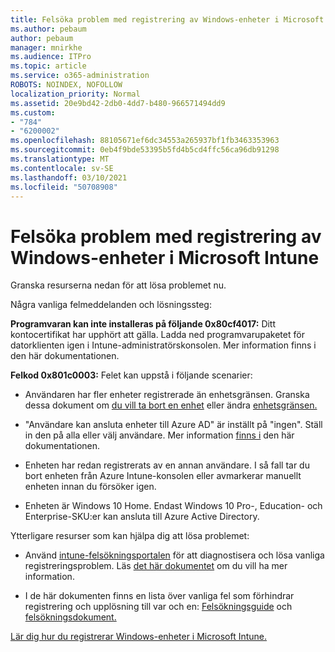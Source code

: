 ```yaml
---
title: Felsöka problem med registrering av Windows-enheter i Microsoft Intune
ms.author: pebaum
author: pebaum
manager: mnirkhe
ms.audience: ITPro
ms.topic: article
ms.service: o365-administration
ROBOTS: NOINDEX, NOFOLLOW
localization_priority: Normal
ms.assetid: 20e9bd42-2db0-4dd7-b480-966571494dd9
ms.custom:
- "784"
- "6200002"
ms.openlocfilehash: 88105671ef6dc34553a265937bf1fb3463353963
ms.sourcegitcommit: 0eb4f9bde53395b5fd4b5cd4ffc56ca96db91298
ms.translationtype: MT
ms.contentlocale: sv-SE
ms.lasthandoff: 03/10/2021
ms.locfileid: "50708908"
---
```

# <a name="troubleshoot-issues-with-enrolling-windows-devices-in-microsoft-intune"></a>Felsöka problem med registrering av Windows-enheter i Microsoft Intune

Granska resurserna nedan för att lösa problemet nu.
  
Några vanliga felmeddelanden och lösningssteg:
  
 **Programvaran kan inte installeras på följande 0x80cf4017:** Ditt kontocertifikat har upphört att gälla. Ladda ned programvarupaketet för datorklienten igen i Intune-administratörskonsolen. Mer information finns i den här dokumentationen.
  
 **Felkod 0x801c0003:** Felet kan uppstå i följande scenarier:
  
-  Användaren har fler enheter registrerade än enhetsgränsen. Granska dessa dokument om [du vill ta bort en enhet](https://docs.microsoft.com/intune/devices-wipe) eller ändra [enhetsgränsen.](https://docs.microsoft.com/intune/enrollment-restrictions-set#set-device-limit-restrictions)

-  "Användare kan ansluta enheter till Azure AD" är inställt på "ingen". Ställ in den på alla eller välj användare. Mer information [finns i](https://docs.microsoft.com/azure/active-directory/device-management-azure-portal#configure-device-settings) den här dokumentationen.

-  Enheten har redan registrerats av en annan användare. I så fall tar du bort enheten från Azure Intune-konsolen eller avmarkerar manuellt enheten innan du försöker igen.

-  Enheten är Windows 10 Home. Endast Windows 10 Pro-, Education- och Enterprise-SKU:er kan ansluta till Azure Active Directory.

Ytterligare resurser som kan hjälpa dig att lösa problemet:
  
-  Använd [intune-felsökningsportalen](https://devicemanagement.microsoft.com/#blade/Microsoft_Intune_DeviceSettings/TroubleshootBlade) för att diagnostisera och lösa vanliga registreringsproblem. Läs [det här dokumentet](https://docs.microsoft.com/intune/help-desk-operators) om du vill ha mer information.

-  I de här dokumenten finns en lista över vanliga fel som förhindrar registrering och upplösning till var och en: [Felsökningsguide](https://support.microsoft.com/help/4089533/troubleshooting-windows-device-enrollment-problems-in-microsoft-intune) och [felsökningsdokument.](https://docs.microsoft.com/troubleshoot/mem/intune/troubleshoot-device-enrollment-in-intune)

[Lär dig hur du registrerar Windows-enheter i Microsoft Intune.](https://docs.microsoft.com/intune/windows-enroll)
